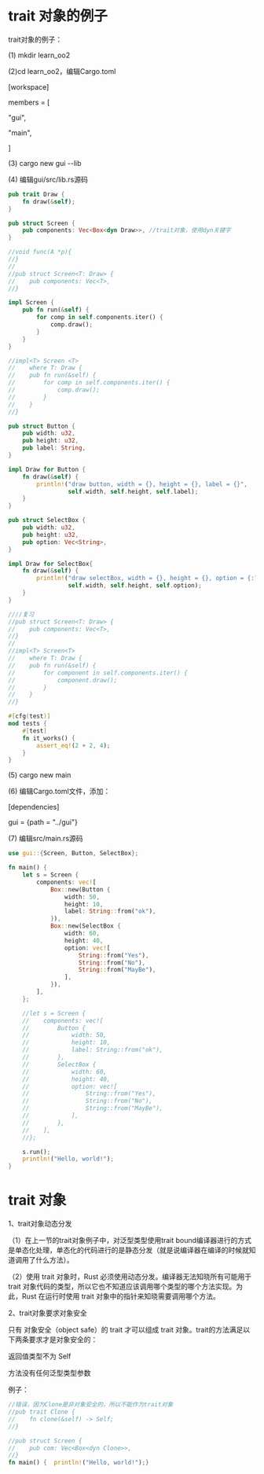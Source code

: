 # trait 对象的例子

trait对象的例子：

 (1) mkdir learn_oo2 

(2)cd learn_oo2，编辑Cargo.toml 

 [workspace]

 members = [    

 "gui",     

"main",

 ] 

 (3) cargo new gui --lib

 (4) 编辑gui/src/lib.rs源码  

```rust
pub trait Draw {
    fn draw(&self);
}

pub struct Screen {
    pub components: Vec<Box<dyn Draw>>, //trait对象，使用dyn关键字
}

//void func(A *p){
//}
//
//pub struct Screen<T: Draw> {
//    pub components: Vec<T>,
//}

impl Screen {
    pub fn run(&self) {
        for comp in self.components.iter() {
            comp.draw();
        }
    }
}

//impl<T> Screen <T>
//    where T: Draw {
//    pub fn run(&self) {
//        for comp in self.components.iter() {
//            comp.draw();
//        }
//    }
//}

pub struct Button {
    pub width: u32,
    pub height: u32,
    pub label: String,
}

impl Draw for Button {
    fn draw(&self) {
        println!("draw button, width = {}, height = {}, label = {}", 
                 self.width, self.height, self.label);
    }
}

pub struct SelectBox {
    pub width: u32,
    pub height: u32,
    pub option: Vec<String>,
}

impl Draw for SelectBox{
    fn draw(&self) {
        println!("draw selectBox, width = {}, height = {}, option = {:?}", 
                 self.width, self.height, self.option);
    }
}

////复习
//pub struct Screen<T: Draw> {
//    pub components: Vec<T>,
//}
//
//impl<T> Screen<T>
//    where T: Draw {
//    pub fn run(&self) {
//        for component in self.components.iter() {
//            component.draw();
//        }
//    }
//}

#[cfg(test)]
mod tests {
    #[test]
    fn it_works() {
        assert_eq!(2 + 2, 4);
    }
}
```

 (5) cargo new main

 (6) 编辑Cargo.toml文件，添加：

 [dependencies] 

gui = {path = "../gui"}

 (7) 编辑src/main.rs源码 

```rust
use gui::{Screen, Button, SelectBox};

fn main() {
    let s = Screen {
        components: vec![
            Box::new(Button {
                width: 50,
                height: 10,
                label: String::from("ok"),
            }),
            Box::new(SelectBox {
                width: 60,
                height: 40,
                option: vec![
                    String::from("Yes"),
                    String::from("No"),
                    String::from("MayBe"),
                ],
            }),
        ],
    };

    //let s = Screen {
    //    components: vec![
    //        Button {
    //            width: 50,
    //            height: 10,
    //            label: String::from("ok"),
    //        },
    //        SelectBox {
    //            width: 60,
    //            height: 40,
    //            option: vec![
    //                String::from("Yes"),
    //                String::from("No"),
    //                String::from("MayBe"),
    //            ],
    //        },
    //    ],
    //};

    s.run();
    println!("Hello, world!");
}
```

# trait 对象

1、trait对象动态分发 

（1）在上一节的trait对象例子中，对泛型类型使用trait bound编译器进行的方式是单态化处理，单态化的代码进行的是静态分发（就是说编译器在编译的时候就知道调用了什么方法）。 

（2）使用 trait 对象时，Rust 必须使用动态分发。编译器无法知晓所有可能用于 trait 对象代码的类型，所以它也不知道应该调用哪个类型的哪个方法实现。为此，Rust 在运行时使用 trait 对象中的指针来知晓需要调用哪个方法。

 2、trait对象要求对象安全

 只有 对象安全（object safe）的 trait 才可以组成 trait 对象。trait的方法满足以下两条要求才是对象安全的：

返回值类型不为 Self 

方法没有任何泛型类型参数 

例子： 

```rust
//错误，因为Clone是非对象安全的，所以不能作为trait对象
//pub trait Clone {
//    fn clone(&self) -> Self;
//}

//pub struct Screen {
//    pub com: Vec<Box<dyn Clone>>,
//}
fn main() {  println!("Hello, world!");}
```



